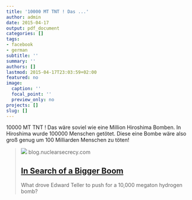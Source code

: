 ```yaml
---
title: '10000 MT TNT ! Das ...'
author: admin
date: 2015-04-17
output: pdf_document
categories: []
tags:
- facebook
- german
subtitle: ''
summary: ''
authors: []
lastmod: 2015-04-17T23:03:59+02:00
featured: no
image:
  caption: ''
  focal_point: ''
  preview_only: no
projects: []
slug: []
---
```

10000 MT TNT ! Das wäre soviel wie eine Million Hiroshima Bomben. In Hiroshima wurde 100000 Menschen getötet. Diese eine Bombe wäre also groß genug um 100 Milliarden Menschen zu töten!
> [![](http://blog.nuclearsecrecy.com/wp-content/uploads/2012/09/teller_edward_b5.jpg)](http://blog.nuclearsecrecy.com/2012/09/12/in-search-of-a-bigger-boom)
> blog.nuclearsecrecy.com
> ## [In Search of a Bigger Boom](http://blog.nuclearsecrecy.com/2012/09/12/in-search-of-a-bigger-boom)
>
>What drove Edward Teller to push for a 10,000 megaton hydrogen bomb?

